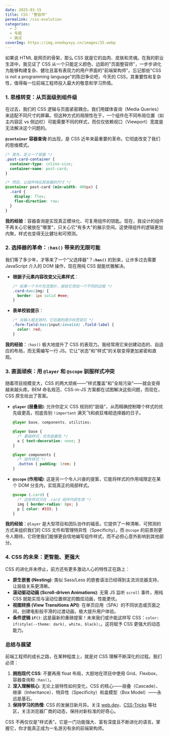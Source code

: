 ```yaml
---
date: 2025-03-15
title: CSS："整容师"
permalink: /css-evolution
categories:
  - J
  - 专题
  - 面试
coverImg: https://img.onedayxyy.cn/images/15.webp
---
```


如果说 HTML 是网页的骨架，那么 CSS 就是它的血肉、皮肤和灵魂。在我的职业生涯中，我见证了 CSS 从一个只能定义颜色、边距的"页面整容师"，一步步进化为能够构建复杂、健壮且富有表现力的用户界面的"前端架构师"。忘记那些"CSS is not a programming language"的陈旧争论吧，今天的 CSS，其重要性和复杂性，值得每一位前端工程师投入最大的敬意和学习热情。

### 1. 思维转变：从页面级到组件级

在过去，我们的 CSS 逻辑与页面紧密耦合。我们用媒体查询（Media Queries）来适配不同尺寸的屏幕。但这种方式的局限性在于，一个组件在不同布局位置（如主内容区 vs 侧边栏）可能需要不同的样式，而仅仅依赖视口（Viewport）宽度是无法解决这个问题的。

**`@container` 容器查询** 的出现，是 CSS 近年来最重要的革命。它彻底改变了我们的思维模式。

```css
/* 首先，定义一个容器 */
.post-card-container {
  container-type: inline-size;
  container-name: post-card;
}

/* 然后，让组件响应其容器的尺寸 */
@container post-card (min-width: 400px) {
  .card {
    display: flex;
    flex-direction: row;
  }
}
```

**我的经验**：容器查询是实现真正模块化、可复用组件的钥匙。现在，我设计的组件不再关心它被放在"哪里"，只关心它"有多大"的展示空间。这使得组件的逻辑更加内聚，样式也变得无比健壮和可预测。

### 2. 选择器的革命：`:has()` 带来的无限可能

我们等了多少年，才等来了一个"父选择器"？**`:has()`** 的到来，让许多过去需要 JavaScript 介入的 DOM 操作，现在用纯 CSS 就能优雅解决。

-   **根据子元素内容改变父元素样式**：

    ```css
    /* 如果一个卡片包含图片，就给它添加一个不同的边框 */
    .card:has(img) {
      border: 1px solid #eee;
    }
    ```

-   **表单校验提示**：

    ```css
    /* 当输入框无效时，它后面的提示标签变红 */
    .form-field:has(input:invalid) .field-label {
      color: red;
    }
    ```

**我的经验**：`:has()` 极大地提升了 CSS 的表现力。我经常用它来创建动态的、自适应的布局，而无需编写一行 JS。它让"状态"和"样式"的关联变得更加紧密和直观。

### 3. 直面顽疾：用 `@layer` 和 `@scope` 驯服样式冲突

随着项目规模变大，CSS 的两大顽疾——"样式覆盖"和"全局污染"——就会变得越来越头疼。BEM 命名规范、CSS-in-JS 方案都在试图解决这些问题，而现在，CSS 原生给出了答案。

-   **`@layer` (层叠层)**: 允许你定义 CSS 规则的"层级"，从而精确控制哪个样式的优先级更高，彻底告别 `!important` 满天飞和疯狂堆砌选择器的日子。

    ```css
    @layer base, components, utilities;

    @layer base {
      /* 基础样式，优先级最低 */
      a { text-decoration: none; }
    }

    @layer components {
      /* 组件样式 */
      .button { padding: 1rem; }
    }
    ```

-   **`@scope` (作用域)**: 这是另一个令人兴奋的提案，它能将样式的作用域限定在某个 DOM 分支内，实现真正的局部样式。

    ```css
    @scope (.card) {
      /* 这些样式只在 .card 组件内部生效 */
      img { border-radius: 8px; }
      p { color: #333; }
    }
    ```

**我的经验**：`@layer` 是大型项目和团队协作的福音。它提供了一种清晰、可预测的方式来组织我们的 CSS 文件和管理特异性（Specificity）。而 `@scope` 的前景则更令人期待，它将使我们能够更自信地编写组件样式，而不必担心意外影响到其他部分。

### 4. CSS 的未来：更智能、更强大

CSS 的进化并未停止，前方还有更多激动人心的特性正在路上：

-   **原生嵌套 (Nesting)**: 类似 Sass/Less 的嵌套语法已经得到主流浏览器支持，让层级关系更清晰。
-   **滚动驱动动画 (Scroll-driven Animations)**: 无需 JS 监听 `scroll` 事件，用纯 CSS 就能实现与滚动位置绑定的酷炫动画，性能更优。
-   **视图转换 (View Transitions API)**: 在单页应用（SPA）的不同状态或页面之间，创建电影般平滑的过渡动画，极大提升用户体验。
-   **条件逻辑 `if()`**: 这是最新的重磅提案！未来我们或许能这样写 CSS：`color: if(style(--theme: dark), white, black);`。这将赋予 CSS 更强大的动态能力。

### 总结与展望

前端工程师的成长之路，在某种程度上，就是对 CSS 理解不断深化的过程。我们必须：

1.  **拥抱现代 CSS**: 不要再用 float 布局，大胆地在项目中使用 Grid、Flexbox、容器查询和 `:has()`。
2.  **深入理解核心**: 无论上层特性如何变化，CSS 的核心——层叠（Cascade）、继承（Inheritance）、特异性（Specificity）和盒模型（Box Model）——永远是基石。
3.  **保持学习的热情**: CSS 的发展日新月异。关注 [web.dev](https://web.dev/)、[CSS-Tricks](https://css-tricks.com/) 等社区，关注浏览器厂商的动态，保持对新标准的好奇心。

CSS 不再仅仅是"样式表"。它是一门功能强大、富有深度且不断进化的语言。掌握它，你才能真正成为一名游刃有余的前端架构师。
